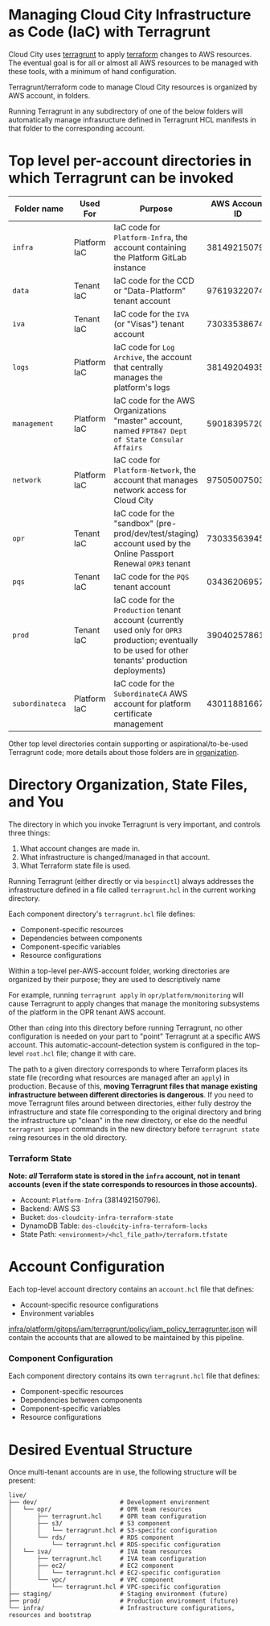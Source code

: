 # Managing Cloud City Infrastructure as Code (IaC) with Terragrunt

Cloud City uses [terragrunt](https://terragrunt.gruntwork.io/) to apply [terraform](https://www.terraform.io/) changes to AWS resources. The eventual goal is for all or almost all AWS resources to be managed with these tools, with a minimum of hand configuration.

Terragrunt/terraform code to manage Cloud City resources is organized by AWS account, in folders.

Running Terragrunt in any subdirectory of one of the below folders will automatically manage infrasructure defined in Terragrunt HCL manifests in that folder to the corresponding account. 

# Top level per-account directories in which Terragrunt can be invoked

| Folder name  | Used For          | Purpose                                                                                                                                                    | AWS Account ID | Language(s)          |
|--------------|-------------------|------------------------------------------------------------------------------------------------------------------------------------------------------------|----------------|----------------------|
| `infra`      | Platform IaC      | IaC code for `Platform-Infra`, the account containing the Platform GitLab instance                                                                         | 381492150796   | Terragrunt/Terraform |
| `data`       | Tenant IaC        | IaC code for the CCD or "Data-Platform" tenant account                                                                                                     | 976193220746   | Terragrunt/Terraform |
| `iva`        | Tenant IaC        | IaC code for the `IVA` (or "Visas") tenant account                                                                                                         | 730335386746   | Terragrunt/Terraform |
| `logs`       | Platform IaC      | IaC code for `Log Archive`, the account that centrally manages the platform's logs                                                                         | 381492049355   | Terragrunt/Terraform |
| `management` | Platform IaC      | IaC code for the AWS Organizations "master" account, named `FPT847 Dept of State Consular Affairs`                                                         | 590183957203   | Terragrunt/Terraform |
| `network`    | Platform IaC      | IaC code for `Platform-Network`, the account that manages network access for Cloud City                                                                    | 975050075035   | Terragrunt/Terraform |
| `opr`        | Tenant IaC        | IaC code for the "sandbox" (pre-prod/dev/test/staging) account used by the Online Passport Renewal `OPR3` tenant                                           | 730335639457   | Terragrunt/Terraform |
| `pqs`        | Tenant IaC        | IaC code for the `PQS` tenant account                                                                                                                      | 034362069573   | Terragrunt/Terraform |
| `prod`       | Tenant IaC        | IaC code for the `Production`  tenant account (currently used only for `OPR3` production; eventually to be used for other tenants' production deployments) | 390402578610   | Terragrunt/Terraform |
| `subordinateca`  | Platform IaC      | IaC code for the `SubordinateCA` AWS account for platform certificate management                                                                      | 430118816674   | Terragrunt/Terraform |

Other top level directories contain supporting or aspirational/to-be-used Terragrunt code; more details about those folders are in [organization](./organization.md).

# Directory Organization, State Files, and You

The directory in which you invoke Terragrunt is very important, and controls three things:

1. What account changes are made in.
2. What infrastructure is changed/managed in that account.
3. What Terraform state file is used.

Running Terragrunt (either directly or via `bespinctl`) always addresses the infrastructure defined in a file called `terragrunt.hcl` in the current working directory. 

Each component directory's `terragrunt.hcl` file defines:
- Component-specific resources
- Dependencies between components
- Component-specific variables
- Resource configurations

Within a top-level per-AWS-account folder, working directories are organized by their purpose; they are used to descriptively name 

For example, running `terragrunt apply` in `opr/platform/monitoring` will cause Terragrunt to apply changes that manage the monitoring subsystems of the platform in the OPR tenant AWS account.

Other than `cd`ing into this directory before running Terragrunt, no other configuration is needed on your part to "point"
Terragrunt at a specific AWS account. This automatic-account-detection system is configured in the top-level `root.hcl` file; change it with care.

The path to a given directory corresponds to where Terraform places its state file (recording what resources are managed after an `apply`) in production. Because of this, **moving Terragrunt files that manage existing infrastructure between different directories is dangerous**. If you need to move Terragrunt files around between directories, either fully destroy the infrastructure and state file corresponding to the original directory and bring the infrastructure up "clean" in the new directory, or else do the needful `terragrunt import` commands in the new directory before `terragrunt state rm`ing resources in the old directory. 

### Terraform State

**Note: *all* Terraform state is stored in the `infra` account, not in tenant accounts (even if the state corresponds to resources in those accounts).**

- Account: `Platform-Infra` (381492150796).
- Backend: AWS S3
- Bucket: `dos-cloudcity-infra-terraform-state`
- DynamoDB Table: `dos-cloudcity-infra-terraform-locks`
- State Path: `<environment>/<hcl_file_path>/terraform.tfstate`

# Account Configuration

Each top-level account directory contains an `account.hcl` file that defines:
- Account-specific resource configurations
- Environment variables

[infra/platform/gitops/iam/terragrunt/policy/iam_policy_terragrunter.json](../infra/platform/gitops/iam/terragrunt/policy/iam_policy_terragrunter.json) will contain the accounts that are allowed to be maintained by this pipeline.


### Component Configuration

Each component directory contains its own `terragrunt.hcl` file that defines:
- Component-specific resources
- Dependencies between components
- Component-specific variables
- Resource configurations


# Desired Eventual Structure

Once multi-tenant accounts are in use, the following structure will be present:

```
live/
├── dev/                       # Development environment
│   └── opr/                   # OPR team resources
│       ├── terragrunt.hcl     # OPR team configuration
│       ├── s3/                # S3 component
│       │   └── terragrunt.hcl # S3-specific configuration
│       └── rds/               # RDS component
│           └── terragrunt.hcl # RDS-specific configuration
│   └── iva/                   # IVA team resources
│       ├── terragrunt.hcl     # IVA team configuration
│       ├── ec2/               # EC2 component
│       │   └── terragrunt.hcl # EC2-specific configuration
│       └── vpc/               # VPC component
│           └── terragrunt.hcl # VPC-specific configuration
├── staging/                   # Staging environment (future)
├── prod/                      # Production environment (future)
└── infra/                     # Infrastructure configurations, resources and bootstrap
```